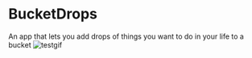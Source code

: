 # BucketDrops
An app that lets you add drops of things you want to do in your life to a bucket
![testgif](https://cloud.githubusercontent.com/assets/5139030/8780570/78b4dee8-2f27-11e5-9fb5-df72f264a0ad.gif)
